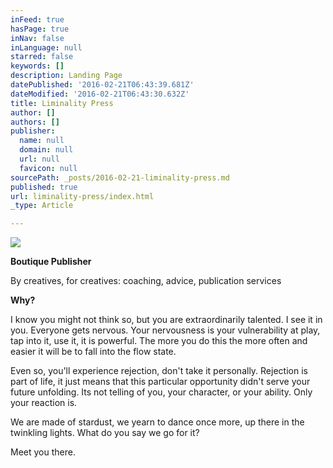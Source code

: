 ```yaml
---
inFeed: true
hasPage: true
inNav: false
inLanguage: null
starred: false
keywords: []
description: Landing Page
datePublished: '2016-02-21T06:43:39.681Z'
dateModified: '2016-02-21T06:43:30.632Z'
title: Liminality Press
author: []
authors: []
publisher:
  name: null
  domain: null
  url: null
  favicon: null
sourcePath: _posts/2016-02-21-liminality-press.md
published: true
url: liminality-press/index.html
_type: Article

---
```

![](https://the-grid-user-content.s3-us-west-2.amazonaws.com/01c96774-315d-4ec5-92d6-c801c622e4ef.png)

**Boutique Publisher**

By creatives, for creatives: coaching, advice, publication services

**Why?**

I know you might not think so, but you are extraordinarily talented. I see it in you. Everyone gets nervous. Your nervousness is your vulnerability at play, tap into it, use it, it is powerful. The more you do this the more often and easier it will be to fall into the flow state. 

Even so, you'll experience rejection, don't take it personally. Rejection is part of life, it just means that this particular opportunity didn't serve your future unfolding. Its not telling of you, your character, or your ability. Only your reaction is. 

We are made of stardust, we yearn to dance once more, up there in the twinkling lights. What do you say we go for it? 

Meet you there.